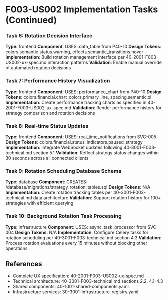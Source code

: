 # F003-US002 Implementation Tasks (Continued)

### Task 6: Rotation Decision Interface
**Type**: frontend
**Component**: USES: data_table from P40-10
**Design Tokens**: colors.semantic.status.warning, effects.semantic_transitions.hover
**Implementation**: 
Build rotation management interface per 40-2001-F003-US002-ux-spec.md interaction patterns
**Validation**: Enable manual override of automated rotation decisions

### Task 7: Performance History Visualization
**Type**: frontend
**Component**: USES: performance_chart from P40-10
**Design Tokens**: colors.financial.chart_colors.primary_line, spacing.semantic.xl
**Implementation**: 
Create performance tracking charts as specified in 40-2001-F003-US002-ux-spec.md
**Validation**: Render performance history for strategy comparison and rotation decisions

### Task 8: Real-time Status Updates
**Type**: frontend
**Component**: USES: real_time_notifications from SVC-005
**Design Tokens**: colors.financial.status_indicators.paused_strategy
**Implementation**: 
Integrate WebSocket updates following 40-3001-F003-technical.md section 5.1
**Validation**: Reflect strategy status changes within 30 seconds across all connected clients

### Task 9: Rotation Scheduling Database Schema
**Type**: database
**Component**: CREATES: /database/migrations/strategy_rotation_tables.sql
**Design Tokens**: N/A
**Implementation**: 
Create rotation tracking tables per 40-3001-F003-technical.md data architecture
**Validation**: Support rotation history for 100+ strategies with efficient querying

### Task 10: Background Rotation Task Processing
**Type**: infrastructure
**Component**: USES: async_task_processor from SVC-004
**Design Tokens**: N/A
**Implementation**: 
Configure Celery tasks for rotation scheduling per 40-3001-F003-technical.md section 4.3
**Validation**: Process rotation evaluations every 15 minutes without blocking other operations

## References
- Complete UX specification: 40-2001-F003-US002-ux-spec.md
- Technical architecture: 40-3001-F003-technical.md sections 2.2, 4.1-4.3
- Shared components: 40-1001-shared-components.yaml
- Infrastructure services: 30-3001-infrastructure-registry.yaml